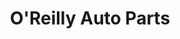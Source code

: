 ---
title: "O'Reilly Auto Parts"
url: /springfield/oreilly-auto-parts-east-sunshine-street/
shop: car parts
---